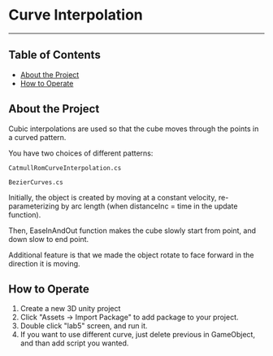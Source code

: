 # Curve Interpolation
-----
## Table of Contents
- [About the Project](#about-the-project)
- [How to Operate](#how-to-operate)

## About the Project
Cubic interpolations are used so that the cube moves through the points in a curved pattern.

You have two choices of different patterns:
```
CatmullRomCurveInterpolation.cs
```
```
BezierCurves.cs
```
Initially, the object is created by moving at a constant velocity, re-parameterizing by arc length (when distanceInc = time in the update function).

Then, EaseInAndOut function makes the cube slowly start from point, and down slow to end point.

Additional feature is that we made the object rotate to face forward in the direction it is moving.

## How to Operate
1. Create a new 3D unity project
2. Click "Assets -> Import Package" to add package to your project.
3. Double click "lab5" screen, and run it.
4. If you want to use different curve, just delete previous in GameObject, and than add script you wanted.



 

